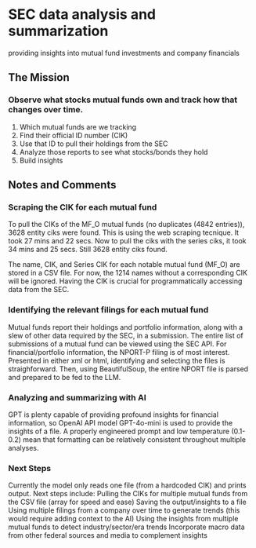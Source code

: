 # SEC data analysis and summarization
providing insights into mutual fund investments and company financials

## The Mission
### Observe what stocks mutual funds own and track how that changes over time.
1. Which mutual funds are we tracking
2. Find their official ID number (CIK)
3. Use that ID to pull their holdings from the SEC
4. Analyze those reports to see what stocks/bonds they hold
5. Build insights

## Notes and Comments
### Scraping the CIK for each mutual fund
To pull the CIKs of the MF_O mutual funds (no duplicates (4842 entries)), 3628 entity ciks were found. This is using the web scraping tecnique. It took 27 mins and 22 secs. Now to pull the ciks with the series ciks, it took 34 mins and 25 secs. Still 3628 entity ciks found. 

The name, CIK, and Series CIK for each notable mutual fund (MF_O) are stored in a CSV file. For now, the 1214 names without a corresponding CIK will be ignored. Having the CIK is crucial for programmatically accessing data from the SEC.

### Identifying the relevant filings for each mutual fund
Mutual funds report their holdings and portfolio information, along with a slew of other data required by the SEC, in a submission. The entire list of submissions of a mutual fund can be viewed using the SEC API. For financial/portfolio information, the NPORT-P filing is of most interest. Presented in either xml or html, identifying and selecting the files is straighforward. Then, using BeautifulSoup, the entire NPORT file is parsed and prepared to be fed to the LLM.

### Analyzing and summarizing with AI
GPT is plenty capable of providing profound insights for financial information, so OpenAI API model GPT-4o-mini is used to provide the insights of a file. A properly engineered prompt and low temperature (0.1-0.2) mean that formatting can be relatively consistent throughout multiple analyses.

### Next Steps
Currently the model only reads one file (from a hardcoded CIK) and prints output. Next steps include:
    Pulling the CIKs for multiple mutual funds from the CSV file (array for speed and ease)
    Saving the output/insights to a file
    Using multiple filings from a company over time to generate trends (this would require adding context to the AI)
    Using the insights from multiple mutual funds to detect industry/sector/era trends
    Incorporate macro data from other federal sources and media to complement insights